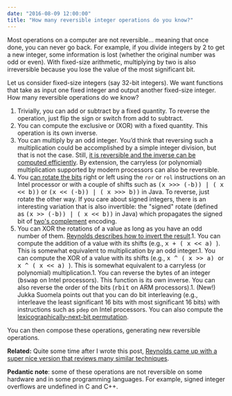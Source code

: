 ```yaml
---
date: "2016-08-09 12:00:00"
title: "How many reversible integer operations do you know?"
---
```




Most operations on a computer are not reversible&hellip; meaning that once done, you can never go back. For example, if you divide integers by 2 to get a new integer, some information is lost (whether the original number was odd or even). With fixed-size arithmetic, multiplying by two is also irreversible because you lose the value of the most significant bit.

Let us consider fixed-size integers (say 32-bit integers). We want functions that take as input one fixed integer and output another fixed-size integer.
How many reversible operations do we know?

1. Trivially, you can add or subtract by a fixed quantity. To reverse the operation, just flip the sign or switch from add to subtract.
1. You can compute the exclusive or (XOR) with a fixed quantity. This operation is its own inverse.
1. You can multiply by an odd integer. You&rsquo;d think that reversing such a multiplication could be accomplished by a simple integer division, but that is not the case. Still, [it is reversible and the inverse can be computed efficiently](/lemire/blog/2017/09/18/computing-the-inverse-of-odd-integers/). By extension, the carryless (or polynomial) multiplication supported by modern processors can also be reversible.
1. You [can rotate the bits](https://en.wikipedia.org/wiki/Circular_shift) right or left using the `ror` or `rol` instructions on an Intel processor or with a couple of shifts such as <tt>(x >>> (-b)) | ( x << b))</tt> or <tt>(x << (-b)) | ( x >>> b))</tt> in Java. To reverse, just rotate the other way. If you care about signed integers, there is an interesting variation that is also invertible: the "signed" rotate (defined as <tt>(x >> (-b)) | ( x << b))</tt> in Java) which propagates the signed bit of [two's complement](https://en.wikipedia.org/wiki/Two%27s_complement) encoding.
1. You can XOR the rotations of a value as long as you have an odd number of them. [Reynolds describes how to invert the result](http://marc-b-reynolds.github.io/math/2017/10/13/XorRotate.html).1. You can compute the addition of a value with its shifts (e.g., <tt> x + ( x << a) </tt>). This is somewhat equivalent to multiplication by an odd integer.1. You can compute the XOR of a value with its shifts (e.g., <tt> x ^ ( x >> a) </tt> or <tt> x ^ ( x << a) </tt>). This is somewhat equivalent to a carryless (or polynomial) multiplication.1. You can reverse the bytes of an integer (<tt>bswap</tt> on Intel processors). This function is its own inverse. You can also reverse the order of the bits (<tt>rbit</tt> on ARM processors).1. (New!) Jukka Suomela points out that you can do bit interleaving (e.g., interleave the least significant 16 bits with most significant 16 bits) with instructions such as `pdep` on Intel processors. You can also compute the [lexicographically-next-bit permutation](https://graphics.stanford.edu/~seander/bithacks.html#NextBitPermutation).


You can then compose these operations, generating new reversible operations.

__Related:__ Quite some time after I wrote this post, [Reynolds came up with a super nice version that reviews many similar techniques](http://marc-b-reynolds.github.io/math/2017/10/13/IntegerBijections.html).

__Pedantic note__: some of these operations are not reversible on some hardware and in some programming languages. For example, signed integer overflows are undefined in C and C++.

